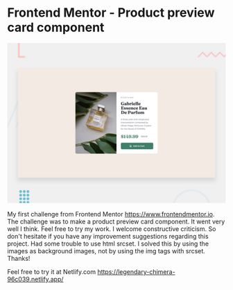 # Frontend Mentor - Product preview card component

![Design preview for the Expenses chart component coding challenge](./design/desktop-preview.jpg)

My first challenge from Frontend Mentor https://www.frontendmentor.io. The challenge was to make a product preview card component. It went very well I think. Feel free to try my work. I welcome constructive criticism. So don't hesitate if you have any improvement suggestions regarding this project.
Had some trouble to use html srcset. I solved this by using the images as background images, not by using the img tags with srcset.
Thanks!

Feel free to try it at Netlify.com
https://legendary-chimera-96c039.netlify.app/
